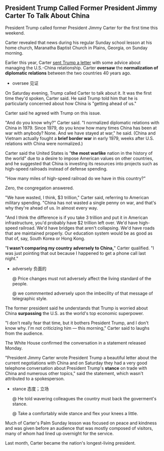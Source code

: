 ## President Trump Called Former President Jimmy Carter To Talk About China



President Trump called former President Jimmy Carter for the first time this weekend.

Carter revealed that news during his regular Sunday school lesson at his home church, Maranatha Baptist Church in Plains, Georgia, on Sunday morning.

Earlier this year, Carter [sent Trump a letter](https://abcnews.go.com/International/wireStory/jimmy-carter-marks-40-years-us-diplomacy-china-60470284) with some advice about managing the U.S.-China relationship. Carter **oversaw** the **normalization of diplomatic relations** between the two countries 40 years ago.

+ oversee 见证

On Saturday evening, Trump called Carter to talk about it. It was the first time they'd spoken, Carter said. He said Trump told him that he is particularly concerned about how China is "getting ahead of us."

Carter said he agreed with Trump on this issue.

"And do you know why?" Carter said. "I normalized diplomatic relations with China in 1979. Since 1979, do you know how many times China has been at war with anybody? None. And we have stayed at war," he said. (China and Vietnam actually fought a **brief border war** in early 1979, weeks after U.S. relations with China were normalized.)

Carter said the United States is "**the most warlike** nation in the history of the world" due to a desire to impose American values on other countries, and he suggested that China is investing its resources into projects such as high-speed railroads instead of defense spending.

"How many miles of high-speed railroad do we have in this country?"

Zero, the congregation answered.

"We have wasted, I think, $3 trillion," Carter said, referring to American military spending. "China has not wasted a single penny on war, and that's why they're ahead of us. In almost every way.

"And I think the difference is if you take 3 trillion and put it in American infrastructure, you'd probably have ​$2 trillion left over. We'd have high-speed railroad. We'd have bridges that aren't collapsing. We'd have roads that are maintained properly. Our education system would be as good as that of, say, South Korea or Hong Kong.

"**I wasn't comparing my country adversely to China,**" Carter qualified. "I was just pointing that out because I happened to get a phone call last night."

+ adversely 负面的

  @ Price changes must not adversely affect the living standard of the people.

  @ we commmented adversely upon the imbecility of that message of telegraphic style. 

The former president said he understands that Trump is worried about China **surpassing** the U.S. as the world's top economic superpower.

"I don't really fear that time, but it bothers President Trump, and I don't know why. I'm not criticizing him — this morning," Carter said to laughs from the audience.

The White House confirmed the conversation in a statement released Monday.

"President Jimmy Carter wrote President Trump a beautiful letter about the current negotiations with China and on Saturday they had a very good telephone conversation about President Trump's **stance** on trade with China and numerous other topics," said the statement, which wasn't attributed to a spokesperson.

+ stance 态度；立场

  @ He told wavering colleagues the country must back the goverment's stance.  

  @ Take a comfortably wide stance and flex your knees a little. 

Much of Carter's Palm Sunday lesson was focused on peace and kindness and was given before an audience that was mostly composed of visitors, many of whom had lined up overnight for the service.

Last month, Carter became the nation's longest-living president.